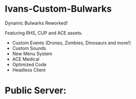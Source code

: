 # Ivans-Custom-Bulwarks
Dynamic Bulwarks Reworked!

Featuring RHS, CUP and ACE assets.

- Custom Events (Drones, Zombies, Dinosaurs and more!)
- Custom Sounds
- New Menu System
- ACE Medical
- Optimized Code
- Headless Client

# Public Server:

